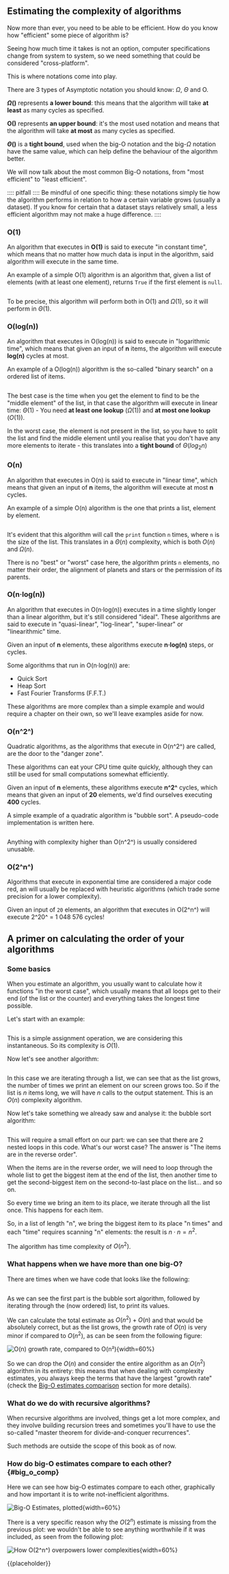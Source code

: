 Estimating the complexity of algorithms
---------------------------------------

Now more than ever, you need to be able to be efficient. How do you know how "efficient" some piece of algorithm is?

Seeing how much time it takes is not an option, computer specifications change from system to system, so we need something that could be considered "cross-platform".

This is where notations come into play.

There are 3 types of Asymptotic notation you should know: $\Omega$, $\Theta$ and O.

**$\Omega$()** represents **a lower bound**: this means that the algorithm will take **at least** as many cycles as specified.

**O()** represents **an upper bound**: it's the most used notation and means that the algorithm will take **at most** as many cycles as specified.

**$\Theta$()** is a **tight bound**, used when the big-O notation and the big-$\Omega$ notation have the same value, which can help define the behaviour of the algorithm better.

We will now talk about the most common Big-O notations, from "most efficient" to "least efficient".

:::: pitfall ::::
Be mindful of one specific thing: these notations simply tie how the algorithm performs in relation to how a certain variable grows (usually a dataset). If you know for certain that a dataset stays relatively small, a less efficient algorithm may not make a huge difference.
::::

### O(1)

An algorithm that executes in **O(1)** is said to execute "in constant time", which means that no matter how much data is input in the algorithm, said algorithm will execute in the same time.

An example of a simple O(1) algorithm is an algorithm that, given a list of elements (with at least one element), returns `True` if the first element is `null`.

```{src='computer_science/o1' caption='Example of an O(1) algorithm'}
```

To be precise, this algorithm will perform both in O(1) and $\Omega(1)$, so it will perform in $\Theta(1)$.

### O(log(n))

An algorithm that executes in O(log(n)) is said to execute in "logarithmic time", which means that given an input of **n** items, the algorithm will execute **log(n)** cycles at most.

An example of a O(log(n)) algorithm is the so-called "binary search" on a ordered list of items.

```{src='computer_science/binary_search' caption='Example of an O(log(n)) algorithm (Binary Search)'}
```

The best case is the time when you get the element to find to be the "middle element" of the list, in that case the algorithm will execute in linear time: $\Theta(1)$ - You need **at least one lookup** ($\Omega(1)$) and **at most one lookup** ($O(1)$).

In the worst case, the element is not present in the list, so you have to split the list and find the middle element until you realise that you don't have any more elements to iterate - this translates into a **tight bound** of $\Theta(log_{2}n)$

### O(n)

An algorithm that executes in O(n) is said to execute in "linear time", which means that given an input of **n** items, the algorithm will execute at most **n** cycles.

An example of a simple O(n) algorithm is the one that prints a list, element by element.

```{src='computer_science/printlist' caption='Example of an O(n) algorithm (printing of a list)'}
```

It's evident that this algorithm will call the `print` function `n` times, where `n` is the size of the list. This translates in a $\Theta(n)$ complexity, which is both $O(n)$ and $\Omega(n)$.

There is no "best" or "worst" case here, the algorithm prints `n` elements, no matter their order, the alignment of planets and stars or the permission of its parents.

### O(n·log(n))

An algorithm that executes in O(n·log(n)) executes in a time slightly longer than a linear algorithm, but it's still considered "ideal". These algorithms are said to execute in "quasi-linear", "log-linear", "super-linear" or "linearithmic" time.

Given an input of **n** elements, these algorithms execute **n·log(n)** steps, or cycles.

Some algorithms that run in O(n·log(n)) are:

- Quick Sort
- Heap Sort
- Fast Fourier Transforms (F.F.T.)

These algorithms are more complex than a simple example and would require a chapter on their own, so we'll leave examples aside for now.

### O(n^2^)

Quadratic algorithms, as the algorithms that execute in O(n^2^) are called, are the door to the "danger zone".

These algorithms can eat your CPU time quite quickly, although they can still be used for small computations somewhat efficiently.

Given an input of **n** elements, these algorithms execute **n^2^** cycles, which means that given an input of **20** elements, we'd find ourselves executing **400** cycles.

A simple example of a quadratic algorithm is "bubble sort". A pseudo-code implementation is written here.

```{src='computer_science/bubblesort' caption='Example of an O(n²) algorithm (bubble sort)'}
```

Anything with complexity higher than O(n^2^) is usually considered unusable.

### O(2^n^)

Algorithms that execute in exponential time are considered a major code red, an will usually be replaced with heuristic algorithms (which trade some precision for a lower complexity).

Given an input of `20` elements, an algorithm that executes in O(2^n^) will execute 2^20^ = 1 048 576 cycles!


A primer on calculating the order of your algorithms
-----------------------------------------------------

### Some basics

When you estimate an algorithm, you usually want to calculate how it functions "in the worst case", which usually means that all loops get to their end (of the list or the counter) and everything takes the longest time possible.

Let's start with an example:

```{src='computer_science/bigo/bigo1' caption='A simple O(1) algorithm'}
```

This is a simple assignment operation, we are considering this instantaneous. So its complexity is $O(1)$.

Now let's see another algorithm:

```{src='computer_science/bigo/bigo2' caption='A simple o(n) algorithm'}
```

In this case we are iterating through a list, we can see that as the list grows, the number of times we print an element on our screen grows too. So if the list is $n$ items long, we will have $n$ calls to the output statement. This is an $O(n)$ complexity algorithm.

Now let's take something we already saw and analyse it: the bubble sort algorithm:

```{src='computer_science/bubblesort' caption='The bubble sort algorithm, an O(n²) algorithm'}
```

This will require a small effort on our part: we can see that there are 2 nested loops in this code. What's our worst case? The answer is "The items are in the reverse order".

When the items are in the reverse order, we will need to loop through the whole list to get the biggest item at the end of the list, then another time to get the second-biggest item on the second-to-last place on the list... and so on.

So every time we bring an item to its place, we iterate through all the list once. This happens for each item.

So, in a list of length "n", we bring the biggest item to its place "n times" and each "time" requires scanning "n" elements: the result is $n \cdot n = n^2$.

The algorithm has time complexity of $O(n^2)$.

### What happens when we have more than one big-O?

There are times when we have code that looks like the following:

```{src='computer_science/bigo/bigo3' caption='A more complex algorithm to estimate'}
```

As we can see the first part is the bubble sort algorithm, followed by iterating through the (now ordered) list, to print its values.

We can calculate the total estimate as $O(n^2) + O(n)$ and that would be absolutely correct, but as the list grows, the growth rate of $O(n)$ is very minor if compared to $O(n^2)$, as can be seen from the following figure:

![O(n) growth rate, compared to O(n²)](./images/computer_science/o_n_vs_o_n2.svg){width=60%}

So we can drop the $O(n)$ and consider the entire algorithm as an $O(n^2)$ algorithm in its entirety: this means that when dealing with complexity estimates, you always keep the terms that have the largest "growth rate" (check the [Big-O estimates comparison](#big_o_comp) section for more details).

### What do we do with recursive algorithms?

When recursive algorithms are involved, things get a lot more complex, and they involve building recursion trees and sometimes you'll have to use the so-called "master theorem for divide-and-conquer recurrences".

Such methods are outside the scope of this book as of now.

### How do big-O estimates compare to each other? {#big_o_comp}

Here we can see how big-O estimates compare to each other, graphically and how important it is to write not-inefficient algorithms.

![Big-O Estimates, plotted](./images/computer_science/big_o_plot.svg){width=60%}

There is a very specific reason why the $O(2^n)$ estimate is missing from the previous plot: we wouldn't be able to see anything worthwhile if it was included, as seen from the following plot:

![How O(2^n^) overpowers lower complexities](./images/computer_science/big_o_plot2.svg){width=60%}

{{placeholder}}

<!-- TODO: Teach people how to estimate their algorithms -->
